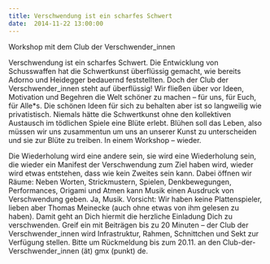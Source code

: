```yaml
---
title: Verschwendung ist ein scharfes Schwert
date:  2014-11-22 13:00:00
---
```


Workshop mit dem Club der Verschwender_innen



Verschwendung ist ein scharfes Schwert. Die Entwicklung von
Schusswaffen hat die Schwertkunst überflüssig gemacht, wie bereits Adorno
und Heidegger bedauernd feststellten. Doch der Club der Verschwender_innen
steht auf überflüssig! Wir fließen über vor Ideen, Motivation und Begehren
die Welt schöner zu machen – für uns, für Euch, für Alle*s. Die schönen
Ideen für sich zu behalten aber ist so langweilig wie
privatistisch. Niemals hätte die Schwertkunst ohne den kollektiven
Austausch im tödlichen Spiele eine Blüte erlebt. Blühen soll das Leben,
also müssen wir uns zusammentun um uns an unserer Kunst zu unterscheiden
und sie zur Blüte zu treiben. In einem Workshop – wieder.


Die Wiederholung wird eine andere sein, sie wird eine Wiederholung
sein, die wieder ein Manifest der Verschwendung zum Ziel haben wird,
wieder wird etwas entstehen, dass wie kein Zweites sein kann. Dabei öffnen
wir Räume: Neben Worten, Strickmustern, Spielen, Denkbewegungen,
Performances, Origami und Atmen kann Musik einen Ausdruck von
Verschwendung geben. Ja, Musik. Vorsicht: Wir haben keine Plattenspieler,
lieben aber Thomas Meinecke (auch ohne etwas von ihm gelesen zu
haben). Damit geht an Dich hiermit die herzliche Einladung Dich zu
verschwenden. Greif ein mit Beiträgen bis zu 20 Minuten – der Club der
Verschwender_innen wird Infrastruktur, Rahmen, Schnittchen und Sekt zur
Verfügung stellen. Bitte um Rückmeldung bis zum 20.11. an den
Club-der-Verschwender_innen (ät) gmx (punkt) de.


